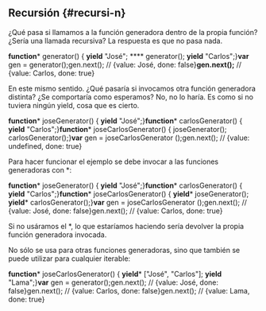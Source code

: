 ## Recursión {#recursi-n}

¿Qué pasa si llamamos a la función generadora dentro de la propia función? ¿Sería una llamada recursiva? La respuesta es que no pasa nada.

**function*** generator() { **yield** "José"; **** generator(); **yield** "Carlos";}**var** gen = generator();gen.next(); // {value: José, done: false}**gen.next();** // {value: Carlos, done: true}

En este mismo sentido. ¿Qué pasaría si invocamos otra función generadora distinta? ¿Se comportaría como esperamos? No, no lo haría. Es como si no tuviera ningún yield, cosa que es cierto.

**function*** joseGenerator() { **yield** "José";}**function*** carlosGenerator() { **yield** "Carlos";}**function*** joseCarlosGenerator() { joseGenerator(); carlosGenerator();}**var** gen = joseCarlosGenerator ();gen.next(); // {value: undefined, done: true}

Para hacer funcionar el ejemplo se debe invocar a las funciones generadoras con *:

**function*** joseGenerator() { **yield** "José";}**function*** carlosGenerator() { **yield** "Carlos";}**function*** joseCarlosGenerator() { **yield*** joseGenerator(); **yield*** carlosGenerator();}**var** gen = joseCarlosGenerator ();gen.next(); // {value: José, done: false}gen.next(); // {value: Carlos, done: true}

Si no usáramos el *, lo que estaríamos haciendo sería devolver la propia función generadora invocada.

No sólo se usa para otras funciones generadoras, sino que también se puede utilizar para cualquier iterable:

**function*** joseCarlosGenerator() { **yield*** ["José", "Carlos"]; **yield** "Lama";}**var** gen = generator();gen.next(); // {value: José, done: false}gen.next(); // {value: Carlos, done: false}gen.next(); // {value: Lama, done: true}